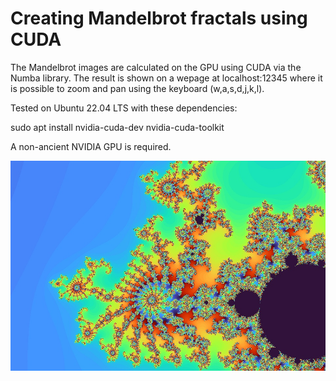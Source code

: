 # Creating Mandelbrot fractals using CUDA

The Mandelbrot images are calculated on the GPU using CUDA via the Numba library. The result is shown on a wepage at localhost:12345 where it is possible to zoom and pan using the keyboard (w,a,s,d,j,k,l).

Tested on Ubuntu 22.04 LTS with these dependencies:

sudo apt install nvidia-cuda-dev nvidia-cuda-toolkit

A non-ancient NVIDIA GPU is required.

![Mandelbrot image](./assets/mandel.jpg)
